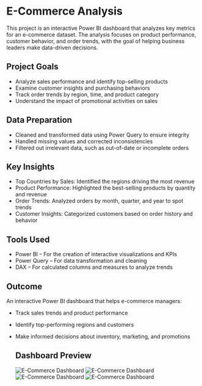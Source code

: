 # E-Commerce Analysis 

This project is an interactive Power BI dashboard that analyzes key metrics for an e-commerce dataset. 
The analysis focuses on product performance, customer behavior, and order trends, with the goal of helping business leaders make data-driven decisions.

## Project Goals
- Analyze sales performance and identify top-selling products
- Examine customer insights and purchasing behaviors
- Track order trends by region, time, and product category
- Understand the impact of promotional activities on sales

## Data Preparation
- Cleaned and transformed data using Power Query to ensure integrity  
- Handled missing values and corrected inconsistencies  
- Filtered out irrelevant data, such as out-of-date or incomplete orders  

## Key Insights
- Top Countries by Sales: Identified the regions driving the most revenue  
- Product Performance: Highlighted the best-selling products by quantity and revenue  
- Order Trends: Analyzed orders by month, quarter, and year to spot trends  
- Customer Insights: Categorized customers based on order history and behavior  

## Tools Used
- Power BI – For the creation of interactive visualizations and KPIs  
- Power Query – For data transformation and cleaning  
- DAX – For calculated columns and measures to analyze trends  

## Outcome
An interactive Power BI dashboard that helps e-commerce managers:
- Track sales trends and product performance  
- Identify top-performing regions and customers  
- Make informed decisions about inventory, marketing, and promotions

  ##  Dashboard Preview
  ![E-Commerce Dashboard](#Dashboards/Home.png)
  ![E-Commerce Dashboard](#Dashboards/Orders.png)
  ![E-Commerce Dashboard](#Dashboards/Products.png)
  ![E-Commerce Dashboard](#Dashboards/Customers.png)

